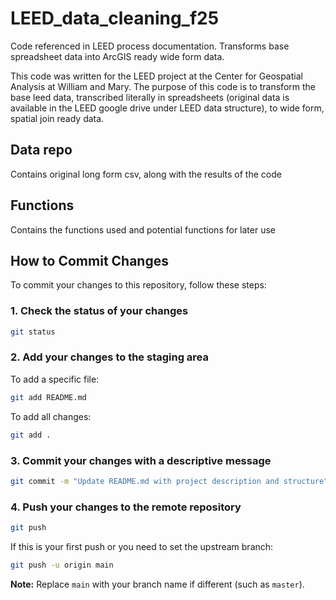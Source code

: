 # LEED_data_cleaning_f25

Code referenced in LEED process documentation. Transforms base spreadsheet data into ArcGIS ready wide form data.

This code was written for the LEED project at the Center for Geospatial Analysis at William and Mary. The purpose of this code is to transform the base leed data, transcribed literally in spreadsheets (original data is available in the LEED google drive under LEED data structure), to wide form, spatial join ready data.

## Data repo
Contains original long form csv, along with the results of the code

## Functions
Contains the functions used and potential functions for later use

## How to Commit Changes

To commit your changes to this repository, follow these steps:

### 1. Check the status of your changes
```bash
git status
```

### 2. Add your changes to the staging area
To add a specific file:
```bash
git add README.md
```

To add all changes:
```bash
git add .
```

### 3. Commit your changes with a descriptive message
```bash
git commit -m "Update README.md with project description and structure"
```

### 4. Push your changes to the remote repository
```bash
git push
```

If this is your first push or you need to set the upstream branch:
```bash
git push -u origin main
```

**Note:** Replace `main` with your branch name if different (such as `master`).